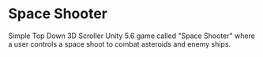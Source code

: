 # Space Shooter

Simple Top Down 3D Scroller Unity 5.6 game called "Space Shooter" where a user controls a space shoot to combat asteroids and enemy ships.
